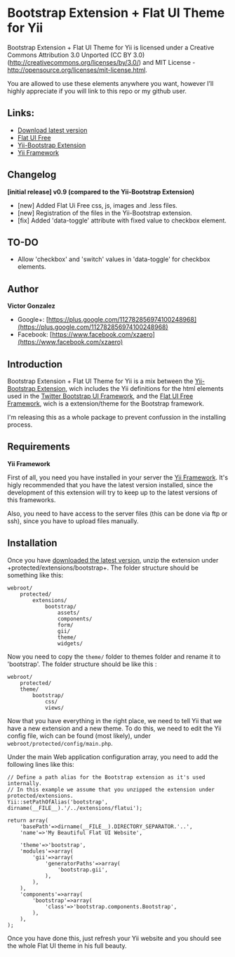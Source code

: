 Bootstrap Extension + Flat UI Theme for Yii
=======

Bootstrap Extension + Flat UI Theme for Yii is licensed under a Creative Commons Attribution 3.0 Unported (CC BY 3.0)  (http://creativecommons.org/licenses/by/3.0/) and MIT License - http://opensource.org/licenses/mit-license.html. 

You are allowed to use these elements anywhere you want, however I’ll highly appreciate if you will link to this repo or my github user.

## Links:

+ [Download latest version](https://github.com/XzAeRo/yii.bootstrap.flat-ui/archive/master.zip)
+ [Flat UI Free](http://designmodo.github.com/Flat-UI/)
+ [Yii-Bootstrap Extension](http://www.cniska.net/yii-bootstrap/)
+ [Yii Framework](http://www.yiiframework.com/)

## Changelog

**[initial release] v0.9 (compared to the Yii-Bootstrap Extension)**
+ [new] Added Flat Ui Free css, js, images and .less files.
+ [new] Registration of the files in the Yii-Bootstrap extension.
+ [fix] Added 'data-toggle' attribute with fixed value to checkbox element.

## TO-DO
+ Allow 'checkbox' and 'switch' values in 'data-toggle' for checkbox elements.

## Author

**Victor Gonzalez**
+ Google+: [https://plus.google.com/112782856974100248968](https://plus.google.com/112782856974100248968)
+ Facebook: [https://www.facebook.com/xzaero](https://www.facebook.com/xzaero)

## Introduction
Bootstrap Extension + Flat UI Theme for Yii is a mix between the [Yii-Bootstrap Extension](http://www.cniska.net/yii-bootstrap/), wich includes the Yii definitions for the html elements used in the [Twitter Bootstrap UI Framework](http://twitter.github.io/bootstrap/), and the [Flat UI Free Framework](http://designmodo.github.com/Flat-UI/), wich is a extension/theme for the Bootstrap framework.

I'm releasing this as a whole package to prevent confussion in the installing process.


## Requirements

**Yii Framework**

First of all, you need you have installed in your server the [Yii Framework](http://www.yiiframework.com/). It's higly recommended that you have the latest version installed, since the development of this extension will try to keep up to the latest versions of this frameworks.

Also, you need to have access to the server files (this can be done via ftp or ssh), since you have to upload files manually.

## Installation

Once you have [downloaded the latest version](https://github.com/XzAeRo/yii.bootstrap.flat-ui/archive/master.zip), unzip the extension under +protected/extensions/bootstrap+. The folder structure should be something like this:

	webroot/
		protected/
			extensions/
				bootstrap/
					assets/
					components/
					form/
					gii/
					theme/
					widgets/


Now you need to copy the `theme/` folder to themes folder and rename it to 'bootstrap'. The folder structure should be like this :

	webroot/
		protected/
		theme/
			bootstrap/
				css/
				views/


Now that you have everything in the right place, we need to tell Yii that we have a new extension and a new theme. To do this, we need to edit the Yii config file, wich can be found (most likely), under `webroot/protected/config/main.php`.

Under the main Web application configuration array, you need to add the following lines like this:


	// Define a path alias for the Bootstrap extension as it's used internally.
	// In this example we assume that you unzipped the extension under protected/extensions.
	Yii::setPathOfAlias('bootstrap', dirname(__FILE__).'/../extensions/flatui');
	 
	return array(
		'basePath'=>dirname(__FILE__).DIRECTORY_SEPARATOR.'..',
		'name'=>'My Beautiful Flat UI Website',

	    'theme'=>'bootstrap',
	    'modules'=>array(
	        'gii'=>array(
	            'generatorPaths'=>array(
	                'bootstrap.gii',
	            ),
	        ),
	    ),
	    'components'=>array(
	        'bootstrap'=>array(
	            'class'=>'bootstrap.components.Bootstrap',
	        ),
	    ),
	);


Once you have done this, just refresh your Yii website and you should see the whole Flat UI theme in his full beauty.